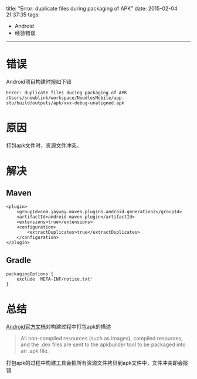 title: "Error: duplicate files during packaging of APK"
date: 2015-02-04 21:37:35
tags:
- Android
- 经验错误
---

错误
====
Android项目构建时报如下错

```
Error: duplicate files during packaging of APK /Users/snowblink/workspace/NoodlesMobile/app-stu/build/outputs/apk/xxx-debug-unaligned.apk
```

<!--more-->

原因
====
打包apk文件时，资源文件冲突。

解决
====
Maven
-----
```
<plugin>
	<groupId>com.jayway.maven.plugins.android.generation2</groupId>
	<artifactId>android-maven-plugin</artifactId>
	<extensions>true</extensions>
	<configuration>
		<extractDuplicates>true</extractDuplicates>
	</configuration>
</plugin>
```

Gradle
------
```
packagingOptions {
    exclude 'META-INF/notice.txt'
}
```

总结
====
[Android官方文档][1]对构建过程中打包apk的描述
>All non-compiled resources (such as images), compiled resources, and the .dex files are sent to the apkbuilder tool to be packaged into an .apk file.

打包apk的过程中构建工具会把所有资源文件拷贝到apk文件中，文件冲突即会报错

[1]: http://developer.android.com/sdk/installing/studio-build.html